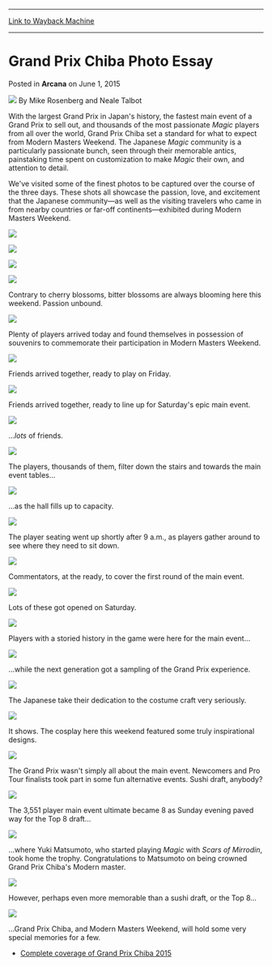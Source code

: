
---
[Link to Wayback Machine](https://web.archive.org/web/20151006100643/http://magic.wizards.com/en/articles/archive/arcana/grand-prix-chiba-photo-essay-2015-06-01)

[_metadata_:author]:- "Mike Rosenberg and Neale Talbot"
[_metadata_:description]:- "This week, we take a look at some of the amazing photos that came out of Modern Masters Weekend. Today, we start with Grand Prix Chiba. "
[_metadata_:generator]:- "Drupal 7 (http://drupal.org)"
[_metadata_:node]:- "394086"
[_metadata_:publish_date]:- "2015-06-01"
[_metadata_:source]:- "div-main-content"
[_metadata_:title]:- "Grand Prix Chiba Photo Essay"
[_metadata_:wayback_capture_timestamp]:- "2015-10-06 10:06:43"
[_metadata_:wayback_raw_url]:- "https://web.archive.org/web/20151006100643id_/http://magic.wizards.com/en/articles/archive/arcana/grand-prix-chiba-photo-essay-2015-06-01"
[_metadata_:wayback_url]:- "http://magic.wizards.com/en/articles/archive/arcana/grand-prix-chiba-photo-essay-2015-06-01"
---


Grand Prix Chiba Photo Essay
============================



 Posted in **Arcana**
 on June 1, 2015 






![](https://media.magic.wizards.com/styles/auth_small/public/images/person/rosenbergtalbot_author.png)
By Mike Rosenberg and Neale Talbot










With the largest Grand Prix in Japan's history, the fastest main event of a Grand Prix to sell out, and thousands of the most passionate *Magic* players from all over the world, Grand Prix Chiba set a standard for what to expect from Modern Masters Weekend. The Japanese *Magic* community is a particularly passionate bunch, seen through their memorable antics, painstaking time spent on customization to make *Magic* their own, and attention to detail.



We've visited some of the finest photos to be captured over the course of the three days. These shots all showcase the passion, love, and excitement that the Japanese community—as well as the visiting travelers who came in from nearby countries or far-off continents—exhibited during Modern Masters Weekend.



![](https://media.wizards.com/2015/events/gpchi15/gpch15_pe-1.jpg)  




![](https://media.wizards.com/2015/events/gpchi15/gpch15_pe-2.jpg)  




![](https://media.wizards.com/2015/events/gpchi15/gpch15_pe-3.jpg)  




![](https://media.wizards.com/2015/events/gpchi15/gpch15_pe-4.jpg)  

Contrary to cherry blossoms, bitter blossoms are always blooming here this weekend. Passion unbound.



![](https://media.wizards.com/2015/events/gpchi15/gpch15_pe-5.jpg)  

Plenty of players arrived today and found themselves in possession of souvenirs to commemorate their participation in Modern Masters Weekend.



![](https://media.wizards.com/2015/events/gpchi15/gpch15_pe-6.jpg)  

Friends arrived together, ready to play on Friday.



![](https://media.wizards.com/2015/events/gpchi15/gpch15_pe-7.jpg)  

Friends arrived together, ready to line up for Saturday's epic main event.



![](https://media.wizards.com/2015/events/gpchi15/gpch15_pe-8.jpg)  

…*lots* of friends.



![](https://media.wizards.com/2015/events/gpchi15/gpch15_pe-9.jpg)  

The players, thousands of them, filter down the stairs and towards the main event tables…



![](https://media.wizards.com/2015/events/gpchi15/gpch15_pe-10.jpg)  

…as the hall fills up to capacity.



![](https://media.wizards.com/2015/events/gpchi15/gpch15_pe-11.jpg)  

The player seating went up shortly after 9 a.m., as players gather around to see where they need to sit down.



![](https://media.wizards.com/2015/events/gpchi15/gpch15_pe-12.jpg)  

Commentators, at the ready, to cover the first round of the main event.



![](https://media.wizards.com/2015/events/gpchi15/gpch15_pe-13.jpg)  

Lots of these got opened on Saturday.



![](https://media.wizards.com/2015/events/gpchi15/gpch15_pe-14.jpg)  

Players with a storied history in the game were here for the main event…



![](https://media.wizards.com/2015/events/gpchi15/gpch15_pe-15.jpg)  

…while the next generation got a sampling of the Grand Prix experience.



![](https://media.wizards.com/2015/events/gpchi15/gpch15_pe-16.jpg)  

The Japanese take their dedication to the costume craft very seriously.



![](https://media.wizards.com/2015/events/gpchi15/gpch15_pe-17.jpg)  

It shows. The cosplay here this weekend featured some truly inspirational designs.



![](https://media.wizards.com/2015/events/gpchi15/gpch15_pe-18.jpg)  

The Grand Prix wasn't simply all about the main event. Newcomers and Pro Tour finalists took part in some fun alternative events. Sushi draft, anybody?



![](https://media.wizards.com/2015/events/gpchi15/gpch15_pe-19.jpg)  

The 3,551 player main event ultimate became 8 as Sunday evening paved way for the Top 8 draft…



![](https://media.wizards.com/2015/events/gpchi15/gpch15_pe-20.jpg)  

…where Yuki Matsumoto, who started playing *Magic* with *Scars of Mirrodin*, took home the trophy. Congratulations to Matsumoto on being crowned Grand Prix Chiba's Modern master.


![](https://media.wizards.com/2015/events/gpchi15/gpch15_pe-21.jpg)  

However, perhaps even more memorable than a sushi draft, or the Top 8…



![](https://media.wizards.com/2015/events/gpchi15/gpch15_pe-22.jpg)  

…Grand Prix Chiba, and Modern Masters Weekend, will hold some very special memories for a few.


* [Complete coverage of Grand Prix Chiba 2015](/node/390451)

 




